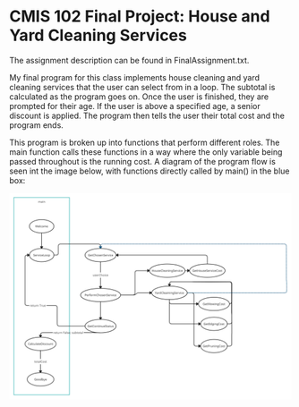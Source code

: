 # CMIS 102 Final Project: House and Yard Cleaning Services
The assignment description can be found in FinalAssignment.txt.

My final program for this class implements house cleaning and yard cleaning services that the user can select from in a loop. The subtotal is calculated as the program goes on. Once the user is finished, they are prompted for their age. If the user is above a specified age, a senior discount is applied. The program then tells the user their total cost and the program ends.

This program is broken up into functions that perform different roles. The main function calls these functions in a way where the only variable being passed throughout is the running cost. A diagram of the program flow is seen int the image below, with functions directly called by main() in the blue box:

![Diagram](flow_diagram.png)
